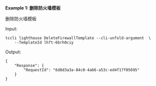 **Example 1: 删除防火墙模板**

删除防火墙模板

Input: 

```
tccli lighthouse DeleteFirewallTemplate --cli-unfold-argument  \
    --TemplateId lhft-6brh0ciy
```

Output: 
```
{
    "Response": {
        "RequestId": "6d8d3a3a-84c0-4a66-a53c-ed4f17f05695"
    }
}
```

